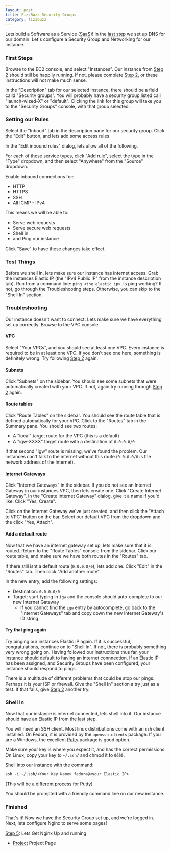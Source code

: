 ```yaml
---
layout: post
title: FizzBuzz Security Groups
category: fizzbuzz
---
```


Lets build a Software as a Service ([SaaS](https://en.wikipedia.org/wiki/Software_as_a_service))!
In the [last step](https://djmetzle.github.io/fizzbuzz/2017/11/01/fizzbuzz-dns.html) we set up DNS for our domain.
Let's configure a Security Group and Networking for our instance.

### First Steps

Browse to the EC2 console, and select "Instances".
Our instance from [Step 2](/fizzbuzz/2017/09/28/fizzbuzz-instance.html) should still be happily running.
If not, please complete [Step 2](/fizzbuzz/2017/09/28/fizzbuzz-instance.html), or these instructions will not make much sense.

In the "Description" tab for our selected instance, there should be a field calld "Security groups".
You will probably have a security group listed call "launch-wized-X" or "default".
Clicking the link for this group will take you to the "Security Groups" console, with that group selected.

### Setting our Rules

Select the "Inboud" tab in the description pane for our security group.
Click the "Edit" button, and lets add some access rules.

In the "Edit inbound rules" dialog, lets allow all of the following.

For each of these service types, click "Add rule", select the type in the "Type" dropdown, and then select "Anywhere" from the "Source" dropdown. 

Enable inbound connections for:

- HTTP
- HTTPS
- SSH
- All ICMP - IPv4

This means we will be able to:

- Serve web requests
- Serve secure web requests
- Shell in
- and Ping our instance

Click "Save" to have these changes take effect.

### Test Things

Before we shell in, lets make sure our instance has internet access.
Grab the instances Elastic IP (the "IPv4 Public IP" from the instance description tab).
Run from a command line: `ping <the elastic ip>`.
Is ping working? If not, go through the Troubleshooting steps.
Otherwise, you can skip to the "Shell In" section.

### Troubleshooting

Our instance doesn't want to connect.
Lets make sure we have everything set up correctly.
Browse to the VPC console.

#### VPC 
Select "Your VPCs", and you should see at least one VPC.
Every instance is required to be in at least one VPC.
If you don't see one here, something is definitely wrong. 
Try following [Step 2](/fizzbuzz/2017/09/28/fizzbuzz-instance.html) again.

#### Subnets

Click "Subnets" on the sidebar.
You should see some subnets that were automatically created with your VPC.
If not, again try running through [Step 2](/fizzbuzz/2017/09/28/fizzbuzz-instance.html) again.

#### Route tables

Click "Route Tables" on the sidebar.
You should see the route table that is defined automatically for your VPC.
Click to the "Routes" tab in the Summary pane.
You should see two routes:

- A "local" target route for the VPC (this is a default)
- A "igw-XXXX" target route with a destination of `0.0.0.0/0`

If that second "igw" route is missing, we've found the problem.
Our instances can't talk to the internet without this route (`0.0.0.0/0` is the network address of the internet).

#### Internet Gateways

Click "Internet Gateways" in the sidebar.
If you do not see an Internet Gateway in our instances VPC, then lets create one.
Click "Create Internet Gateway".
In the "Create Internet Gateway" dialog, give it a name if you'd like.
Click "Yes, Create".

Click on the Internet Gateway we've just created, and then click the "Attach to VPC" button on the bar.
Select our default VPC from the dropdown and the click "Yes, Attach".

#### Add a default route

Now that we have an internet gateway set up, lets make sure that it is routed.
Return to the "Route Tables" console from the sidebar.
Click our route table, and make sure we have both routes in the "Routes" tab.

If there still isnt a default route (`0.0.0.0/0`), lets add one.
Click "Edit" in the "Routes" tab.
Then click "Add another route".

In the new entry, add the following settings:

- Destination: `0.0.0.0/0`
- Target: start typing in `igw` and the console should auto-complete to our new Internet Gateway
   - If you cannot find the `igw` entry by autocomplete, go back to the "Internet Gateways" tab and copy down the new Internet Gateway's ID string

#### Try that ping again

Try pinging our instances Elastic IP again.
If it is successful, congratulations, continue on to "Shell In".
If not, there is probably something very wrong going on.
Having followed our instructions thus far, your instance should default to having an internet connnection.
If an Elastic IP has been assigned, and Security Groups have been configured, your instance should respond to pings.

There is a multitude of different problems that could be stop our pings.
Perhaps it is your ISP or firewall.
Give the "Shell In" section a try just as a test.
If that fails, give [Step 2](/fizzbuzz/2017/09/28/fizzbuzz-instance.html) another try.


### Shell In

Now that our instance is internet connected, lets shell into it.
Our instance should have an Elastic IP from the [last step](https://djmetzle.github.io/fizzbuzz/2017/11/01/fizzbuzz-dns.html).


You will need an SSH client.
Most linux distributions come with an `ssh` client installed.
On Fedora, it is provided by the `openssh-clients` package.
If you are a Windows, the excellent [Putty](http://www.putty.org/) package is good option.

Make sure your key is where you expect it, and has the correct permissions.
On Linux, copy your key to `~/.ssh/` and chmod it to `0600`.

Shell into our instance with the command:

```
ssh -i ~/.ssh/<Your Key Name> fedora@<your Elastic IP>
```

(This will be [a different process](https://the.earth.li/~sgtatham/putty/0.70/htmldoc/Chapter2.html#gs) for Putty)

You should be prompted with a friendly command line on our new instance.

### Finished
That's it! Now we have the Security Group set up, and we're logged in.
Next, lets configure Nginx to serve some pages!

[Step 5](/): Lets Get Nginx Up and running

- [Project](/fizzbuzz/2017/09/27/fizzbuzz-project.html) Project Page

